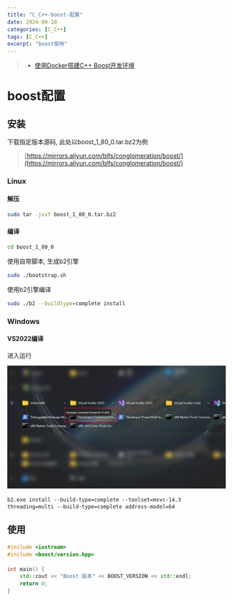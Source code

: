 ```yaml
---
title: "C_C++-boost-配置"
date: 2024-09-10
categories: [C_C++]
tags: [C_C++]
excerpt: "boost使用"
---
```


> - [使用Docker搭建C++ Boost开发环境](https://bryantchang.github.io/2019/02/25/docker-boost/)

# boost配置

## 安装

下载指定版本源码, 此处以boost_1_80_0.tar.bz2为例

> [https://mirrors.aliyun.com/blfs/conglomeration/boost/](https://mirrors.aliyun.com/blfs/conglomeration/boost/)

### Linux

#### 解压

```sh
sudo tar -jxvf boost_1_80_0.tar.bz2
```

#### 编译

```sh
cd boost_1_80_0
```

使用自带脚本, 生成b2引擎

```sh
sudo ./bootstrap.sh
```

使用b2引擎编译

```sh
sudo ./b2 --buildtype=complete install
```

### Windows

#### VS2022编译

进入运行

![](/Resource/Imgur/20241026_144435.jpg)

```
b2.exe install --build-type=complete --toolset=msvc-14.3 threading=multi --build-type=complete address-model=64
```

## 使用

```c++
#include <iostream>
#include <boost/version.hpp>

int main() {
    std::cout << "Boost 版本" << BOOST_VERSION << std::endl;
    return 0;
}
```